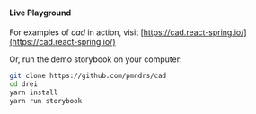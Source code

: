 #### Live Playground

For examples of _cad_ in action, visit [https://cad.react-spring.io/](https://cad.react-spring.io/)

Or, run the demo storybook on your computer:

```bash
git clone https://github.com/pmndrs/cad
cd drei
yarn install
yarn run storybook
```
